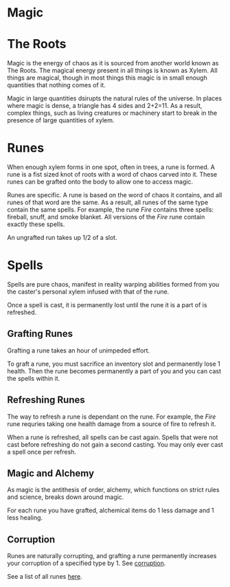 # Magic 

# The Roots

Magic is the energy of chaos as it is sourced from another world known as The Roots. The magical energy present in all things is known as Xylem. All things are magical, though in most things this magic is in small enough quantities that nothing comes of it.

Magic in large quantities dsirupts the natural rules of the universe. In places where magic is dense, a triangle has 4 sides and 2+2=11. As a result, complex things, such as living creatures or machinery start to break in the presence of large quantities of xylem.

# Runes

When enough xylem forms in one spot, often in trees, a rune is formed. A rune is a fist sized knot of roots with a word of chaos carved into it. These runes can be grafted onto the body to allow one to access magic.

Runes are specific. A rune is based on the word of chaos it contains, and all runes of that word are the same. As a result, all runes of the same type contain the same spells. For example, the rune *Fire* contains three spells: fireball, snuff, and smoke blanket. All versions of the *Fire* rune contain exactly these spells.

An ungrafted run takes up 1/2 of a slot.

# Spells

Spells are pure chaos, manifest in reality warping abilities formed from you the caster's personal xylem infused with that of the rune.

Once a spell is cast, it is permanently lost until the rune it is a part of is refreshed.

## Grafting Runes

Grafting a rune takes an hour of unimpeded effort.

To graft a rune, you must sacrifice an inventory slot and permanently lose 1 health. Then the rune becomes permanently a part of you and you can cast the spells within it.

## Refreshing Runes

The way to refresh a rune is dependant on the rune. For example, the *Fire* rune requries taking one health damage from a source of fire to refresh it.

When a rune is refreshed, all spells can be cast again. Spells that were not cast before refreshing do not gain a second casting. You may only ever cast a spell once per refresh.

## Magic and Alchemy

As magic is the antithesis of order, alchemy, which functions on strict rules and science, breaks down around magic.

For each rune you have grafted, alchemical items do 1 less damage and 1 less healing.

## Corruption

Runes are naturally corrupting, and grafting a rune permanently increases your corruption of a specified type by 1. See [corruption](corruption.md).

See a list of all runes [here](spells.md).
